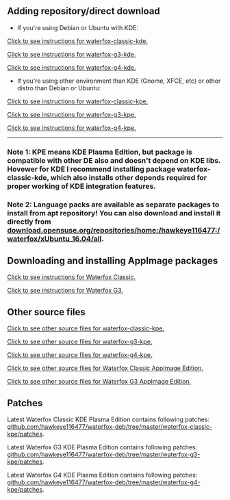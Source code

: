 ## Adding repository/direct download

* If you're using Debian or Ubuntu with KDE:

[Click to see instructions for waterfox-classic-kde.](https://software.opensuse.org//download.html?project=home%3Ahawkeye116477%3Awaterfox&package=waterfox-classic-kde)

[Click to see instructions for waterfox-g3-kde.](https://software.opensuse.org//download.html?project=home%3Ahawkeye116477%3Awaterfox&package=waterfox-g3-kde)

[Click to see instructions for waterfox-g4-kde.](https://software.opensuse.org//download.html?project=home%3Ahawkeye116477%3Awaterfox&package=waterfox-g4-kde)

* If you're using other environment than KDE (Gnome, XFCE, etc) or other distro than Debian or Ubuntu:

[Click to see instructions for waterfox-classic-kpe.](https://software.opensuse.org//download.html?project=home%3Ahawkeye116477%3Awaterfox&package=waterfox-classic-kpe)

[Click to see instructions for waterfox-g3-kpe.](https://software.opensuse.org//download.html?project=home%3Ahawkeye116477%3Awaterfox&package=waterfox-g3-kpe)

[Click to see instructions for waterfox-g4-kpe.](https://software.opensuse.org//download.html?project=home%3Ahawkeye116477%3Awaterfox&package=waterfox-g4-kpe)


------
### Note 1: KPE means KDE Plasma Edition, but package is compatible with other DE also and doesn't depend on KDE libs. Hovewer for KDE I recommend installing package waterfox-classic-kde, which also installs other depends required for proper working of KDE integration features.

### Note 2: Language packs are available as separate packages to install from apt repository! You can also download and install it directly from [download.opensuse.org/repositories/home:/hawkeye116477:/waterfox/xUbuntu_16.04/all](https://download.opensuse.org/repositories/home:/hawkeye116477:/waterfox/xUbuntu_16.04/all).


## Downloading and installing AppImage packages

[Click to see instructions for Waterfox Classic.](https://appimage.github.io/Waterfox_Classic/)

[Click to see instructions for Waterfox G3.](https://appimage.github.io/Waterfox_Third_Generation/)

## Other source files

[Click to see other source files for waterfox-classic-kpe.](https://build.opensuse.org/package/show/home:hawkeye116477:waterfox/waterfox-classic-kpe)

[Click to see other source files for waterfox-g3-kpe.](https://build.opensuse.org/package/show/home:hawkeye116477:waterfox/waterfox-g3-kpe)

[Click to see other source files for waterfox-g4-kpe.](https://build.opensuse.org/package/show/home:hawkeye116477:waterfox/waterfox-g3-kpe)

[Click to see other source files for Waterfox Classic AppImage Edition.](https://build.opensuse.org/package/show/home:hawkeye116477:waterfox/waterfox-classic-appimage)

[Click to see other source files for Waterfox G3 AppImage Edition.](https://build.opensuse.org/package/show/home:hawkeye116477:waterfox/waterfox-g3-appimage)

## Patches
Latest Waterfox Classic KDE Plasma Edition contains following patches: [github.com/hawkeye116477/waterfox-deb/tree/master/waterfox-classic-kpe/patches](https://github.com/hawkeye116477/waterfox-deb/tree/master/waterfox-classic-kpe/patches).

Latest Waterfox G3 KDE Plasma Edition contains following patches: [github.com/hawkeye116477/waterfox-deb/tree/master/waterfox-g3-kpe/patches](https://github.com/hawkeye116477/waterfox-deb/tree/master/waterfox-g3-kpe/patches).

Latest Waterfox G4 KDE Plasma Edition contains following patches: [github.com/hawkeye116477/waterfox-deb/tree/master/waterfox-g4-kpe/patches](https://github.com/hawkeye116477/waterfox-deb/tree/master/waterfox-g4-kpe/patches).
